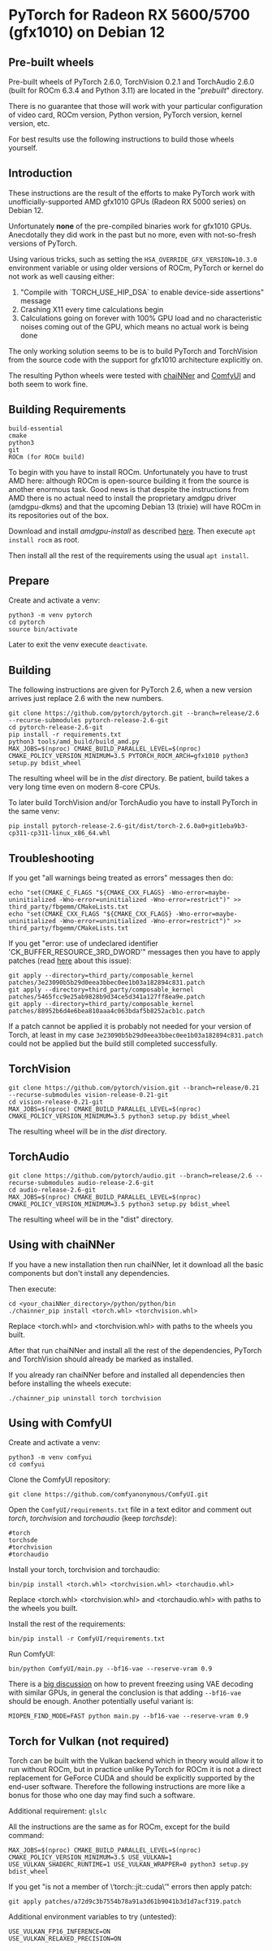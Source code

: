 # PyTorch for Radeon RX 5600/5700 (gfx1010) on Debian 12

Pre-built wheels
--

Pre-built wheels of PyTorch 2.6.0, TorchVision 0.2.1 and TorchAudio 2.6.0 (built for ROCm 6.3.4 and Python 3.11) are located in the "*prebuilt*" directory.

There is no guarantee that those will work with your particular configuration of video card, ROCm version, Python version, PyTorch version, kernel version, etc.

For best results use the following instructions to build those wheels yourself.

Introduction
--

These instructions are the result of the efforts to make PyTorch work with unofficially-supported AMD gfx1010 GPUs (Radeon RX 5000 series) on Debian 12.

Unfortunately **none** of the pre-compiled binaries work for gfx1010 GPUs. Anecdotally they did work in the past but no more, even with not-so-fresh versions of PyTorch.

Using various tricks, such as setting the `HSA_OVERRIDE_GFX_VERSION=10.3.0` environment variable or using older versions of ROCm, PyTorch or kernel do not work as well causing either:

1. "Compile with \`TORCH_USE_HIP_DSA\` to enable device-side assertions" message
2. Crashing X11 every time calculations begin
3. Calculations going on forever with 100% GPU load and no characteristic noises coming out of the GPU, which means no actual work is being done

The only working solution seems to be is to build PyTorch and TorchVision from the source code with the support for gfx1010 architecture explicitly on.

The resulting Python wheels were tested with [chaiNNer](https://github.com/chaiNNer-org/chaiNNer) and [ComfyUI](https://github.com/comfyanonymous/ComfyUI) and both seem to work fine.

Building Requirements
--

    build-essential
    cmake
    python3
    git
    ROCm (for ROCm build)

To begin with you have to install ROCm. Unfortunately you have to trust AMD here: although ROCm is open-source building it from the source is another enormous task. Good news is that despite the instructions from AMD there is no actual need to install the proprietary amdgpu driver (amdgpu-dkms) and that the upcoming Debian 13 (trixie) will have ROCm in its repositories out of the box.

Download and install *amdgpu-install* as described [here](https://rocm.docs.amd.com/projects/install-on-linux/en/latest/install/install-methods/amdgpu-installer/amdgpu-installer-debian.html). Then execute `apt install rocm` as root.

Then install all the rest of the requirements using the usual `apt install`.

Prepare
--

Create and activate a venv:

    python3 -m venv pytorch
    cd pytorch
    source bin/activate

Later to exit the venv execute `deactivate`.

Building
--

The following instructions are given for PyTorch 2.6, when a new version arrives just replace 2.6 with the new numbers.

    git clone https://github.com/pytorch/pytorch.git --branch=release/2.6 --recurse-submodules pytorch-release-2.6-git
    cd pytorch-release-2.6-git
    pip install -r requirements.txt
    python3 tools/amd_build/build_amd.py
    MAX_JOBS=$(nproc) CMAKE_BUILD_PARALLEL_LEVEL=$(nproc) CMAKE_POLICY_VERSION_MINIMUM=3.5 PYTORCH_ROCM_ARCH=gfx1010 python3 setup.py bdist_wheel

The resulting wheel will be in the *dist* directory. Be patient, build takes a very long time even on modern 8-core CPUs.

To later build TorchVision and/or TorchAudio you have to install PyTorch in the same venv:

    pip install pytorch-release-2.6-git/dist/torch-2.6.0a0+git1eba9b3-cp311-cp311-linux_x86_64.whl

Troubleshooting
--

If you get "all warnings being treated as errors" messages then do:

    echo "set(CMAKE_C_FLAGS "${CMAKE_CXX_FLAGS} -Wno-error=maybe-uninitialized -Wno-error=uninitialized -Wno-error=restrict")" >> third_party/fbgemm/CMakeLists.txt
    echo "set(CMAKE_CXX_FLAGS "${CMAKE_CXX_FLAGS} -Wno-error=maybe-uninitialized -Wno-error=uninitialized -Wno-error=restrict")" >> third_party/fbgemm/CMakeLists.txt

If you get "error: use of undeclared identifier 'CK_BUFFER_RESOURCE_3RD_DWORD'" messages then you have to apply patches (read [here](https://github.com/ROCm/composable_kernel/issues/775#issuecomment-2725632592) about this issue):

    git apply --directory=third_party/composable_kernel patches/3e23090b5b29d0eea3bbec0ee1b03a182894c831.patch
    git apply --directory=third_party/composable_kernel patches/5465fcc9e25ab9828b9d34ce5d341a127ff8ea9e.patch
    git apply --directory=third_party/composable_kernel patches/88952b6d4e6bea810aaa4c063bdaf5b8252acb1c.patch

If a patch cannot be applied it is probably not needed for your version of Torch, at least in my case `3e23090b5b29d0eea3bbec0ee1b03a182894c831.patch` could not be applied but the build still completed successfully.

TorchVision
--

    git clone https://github.com/pytorch/vision.git --branch=release/0.21 --recurse-submodules vision-release-0.21-git
    cd vision-release-0.21-git
    MAX_JOBS=$(nproc) CMAKE_BUILD_PARALLEL_LEVEL=$(nproc) CMAKE_POLICY_VERSION_MINIMUM=3.5 python3 setup.py bdist_wheel

The resulting wheel will be in the *dist* directory.

TorchAudio
--

    git clone https://github.com/pytorch/audio.git --branch=release/2.6 --recurse-submodules audio-release-2.6-git
    cd audio-release-2.6-git
    MAX_JOBS=$(nproc) CMAKE_BUILD_PARALLEL_LEVEL=$(nproc) CMAKE_POLICY_VERSION_MINIMUM=3.5 python3 setup.py bdist_wheel

The resulting wheel will be in the "dist" directory.

Using with chaiNNer
--

If you have a new installation then run chaiNNer, let it download all the basic components but don't install any dependencies.

Then execute:

    cd <your_chaiNNer_directory>/python/python/bin
    ./chainner_pip install <torch.whl> <torchvision.whl>

Replace <torch.whl\> and <torchvision.whl\> with paths to the wheels you built.

After that run chaiNNer and install all the rest of the dependencies, PyTorch and TorchVision should already be marked as installed.

If you already ran chaiNNer before and installed all dependencies then before installing the wheels execute:

    ./chainner_pip uninstall torch torchvision

Using with ComfyUI
--
Create and activate a venv:

    python3 -m venv comfyui
    cd comfyui

Clone the ComfyUI repository:

    git clone https://github.com/comfyanonymous/ComfyUI.git

Open the `ComfyUI/requirements.txt` file in a text editor and comment out *torch*, *torchvision* and *torchaudio* (keep *torchsde*):

    #torch
    torchsde
    #torchvision
    #torchaudio

Install your torch, torchvision and torchaudio:

    bin/pip install <torch.whl> <torchvision.whl> <torchaudio.whl>

Replace <torch.whl\> <torchvision.whl\> and <torchaudio.whl\> with paths to the wheels you built.

Install the rest of the requirements:

    bin/pip install -r ComfyUI/requirements.txt

Run ComfyUI:

    bin/python ComfyUI/main.py --bf16-vae --reserve-vram 0.9

There is a [big discussion](https://github.com/comfyanonymous/ComfyUI/issues/5759) on how to prevent freezing using VAE decoding with similar GPUs, in general the conclusion is that adding `--bf16-vae` should be enough. Another potentially useful variant is:

    MIOPEN_FIND_MODE=FAST python main.py --bf16-vae --reserve-vram 0.9

Torch for Vulkan (not required)
--
Torch can be built with the Vulkan backend which in theory would allow it to run without ROCm, but in practice unlike PyTorch for ROCm it is not a direct replacement for GeForce CUDA and should be explicitly supported by the end-user software. Therefore the following instructions are more like a bonus for those who one day may find such a software.

Additional requirement: `glslc`

All the instructions are the same as for ROCm, except for the build command:

    MAX_JOBS=$(nproc) CMAKE_BUILD_PARALLEL_LEVEL=$(nproc) CMAKE_POLICY_VERSION_MINIMUM=3.5 USE_VULKAN=1 USE_VULKAN_SHADERC_RUNTIME=1 USE_VULKAN_WRAPPER=0 python3 setup.py bdist_wheel

If you get "is not a member of \‘torch::jit::cuda\’" errors then apply patch:

    git apply patches/a72d9c3b7554b78a91a3d61b9041b3d1d7acf319.patch

Additional environment variables to try (untested):

    USE_VULKAN_FP16_INFERENCE=ON
    USE_VULKAN_RELAXED_PRECISION=ON
